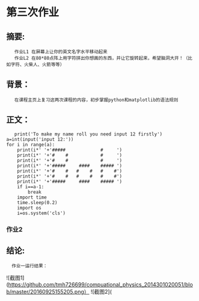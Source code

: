 # 第三次作业
## 摘要:
       作业L1 在屏幕上让你的英文名字水平移动起来
       作业L2 在80*80点阵上用字符拼出你想画的东西，并让它旋转起来，希望脑洞大开！（比如字符、火柴人、火箭等等）
## 背景：
       在课程主页上复习这两次课程的内容，初步掌握python和matplotlib的语法规则
## 正文：
       print('To make my name roll you need input 12 firstly')
    a=int(input('input 12:'))
    for i in range(a):
        print(i*' '+'#####             #     ') 
        print(i*' '+'#    #            #     ') 
        print(i*' '+'#    #            #     ') 
        print(i*' '+'#####     ####    ##### ') 
        print(i*' '+'#    #   #    #   #    #') 
        print(i*' '+'#    #   #    #   #    #') 
        print(i*' '+'#####     ####    ##### ') 
        if i==a-1:
            break
        import time
        time.sleep(0.2)
        import os
        i=os.system('cls')
### 作业2
## 结论:
      作业一运行结果：
   ![截图1](https://github.com/tmh726699/compuational_physics_2014301020051/blob/master/20160925155205.png）
   ![截图2](
      
